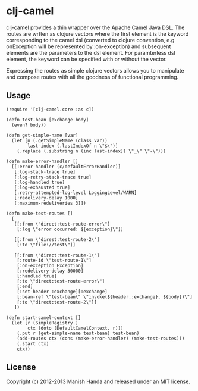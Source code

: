 # clj-camel

clj-camel provides a thin wrapper over the Apache Camel Java DSL. The routes are wrtten as clojure vectors
where the first element is the keyword corresponding to the camel dsl (converted to clojure convention,
e.g onException will be represented by  :on-exception) and subsequent elements are the
parameters to the dsl element. For paramterless dsl element, the keyword can be specified
with or without the vector.

Expressing the routes as simple clojure vectors allows you to manipulate and compose routes with
all the goodness of functional programming.

## Usage

    (require '[clj-camel.core :as c])

    (defn test-bean [exchange body]
      (even? body))

    (defn get-simple-name [var]
      (let [n (.getSimpleName (class var))
            last-index (.lastIndexOf n \"$\")]
        (.replace (.substring n (inc last-index)) \"_\" \"-\")))

    (defn make-error-handler []
      [[:error-handler (c/defaultErrorHandler)]
       [:log-stack-trace true]
       [:log-retry-stack-trace true]
       [:log-handled true]
       [:log-exhausted true]
       [:retry-attempted-log-level LoggingLevel/WARN]
       [:redelivery-delay 1000]
       [:maximum-redeliveries 3]])

    (defn make-test-routes []
      [
       [[:from \"direct:test-route-error\"]
        [:log \"error occurred: ${exception}\"]]
       
       [[:from \"direst:test-route-2\"]
        [:to \"file://test\"]]
    
       [[:from \"direct:test-route-1\"]
        [:route-id \"test-route-1\"]
        [:on-exception Exception]
        [:redelivery-delay 30000]
        [:handled true]
        [:to \"direct:test-route-error\"]
        [:end]
        [:set-header :exchange][:exchange]
        [:bean-ref \"test-bean\" \"invoke(${header.:exchange}, ${body})\"]
        [:to \"direct:test-route-2\"]]
       ])

    (defn start-camel-context []
      (let [r (SimpleRegistry.)
            ctx (doto (DefaultCamelContext. r))]
        (.put r (get-simple-name test-bean) test-bean)
        (add-routes ctx (cons (make-error-handler) (make-test-routes)))
        (.start ctx)
        ctx))

## License

Copyright (c) 2012-2013 Manish Handa and released under an MIT license.

